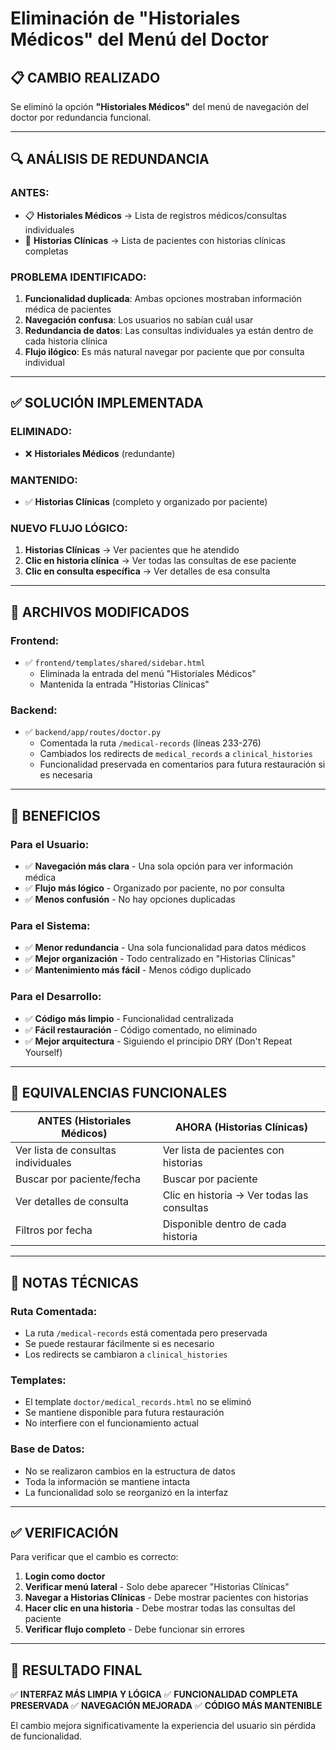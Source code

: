 # Eliminación de "Historiales Médicos" del Menú del Doctor

## 📋 **CAMBIO REALIZADO**

Se eliminó la opción **"Historiales Médicos"** del menú de navegación del doctor por redundancia funcional.

---

## 🔍 **ANÁLISIS DE REDUNDANCIA**

### **ANTES:**
- 📋 **Historiales Médicos** → Lista de registros médicos/consultas individuales
- 🏥 **Historias Clínicas** → Lista de pacientes con historias clínicas completas

### **PROBLEMA IDENTIFICADO:**
1. **Funcionalidad duplicada**: Ambas opciones mostraban información médica de pacientes
2. **Navegación confusa**: Los usuarios no sabían cuál usar
3. **Redundancia de datos**: Las consultas individuales ya están dentro de cada historia clínica
4. **Flujo ilógico**: Es más natural navegar por paciente que por consulta individual

---

## ✅ **SOLUCIÓN IMPLEMENTADA**

### **ELIMINADO:**
- ❌ **Historiales Médicos** (redundante)

### **MANTENIDO:**
- ✅ **Historias Clínicas** (completo y organizado por paciente)

### **NUEVO FLUJO LÓGICO:**
1. **Historias Clínicas** → Ver pacientes que he atendido
2. **Clic en historia clínica** → Ver todas las consultas de ese paciente
3. **Clic en consulta específica** → Ver detalles de esa consulta

---

## 🔧 **ARCHIVOS MODIFICADOS**

### **Frontend:**
- ✅ `frontend/templates/shared/sidebar.html` 
  - Eliminada la entrada del menú "Historiales Médicos"
  - Mantenida la entrada "Historias Clínicas"

### **Backend:**
- ✅ `backend/app/routes/doctor.py`
  - Comentada la ruta `/medical-records` (líneas 233-276)
  - Cambiados los redirects de `medical_records` a `clinical_histories`
  - Funcionalidad preservada en comentarios para futura restauración si es necesaria

---

## 🎯 **BENEFICIOS**

### **Para el Usuario:**
- ✅ **Navegación más clara** - Una sola opción para ver información médica
- ✅ **Flujo más lógico** - Organizado por paciente, no por consulta
- ✅ **Menos confusión** - No hay opciones duplicadas

### **Para el Sistema:**
- ✅ **Menor redundancia** - Una sola funcionalidad para datos médicos
- ✅ **Mejor organización** - Todo centralizado en "Historias Clínicas"
- ✅ **Mantenimiento más fácil** - Menos código duplicado

### **Para el Desarrollo:**
- ✅ **Código más limpio** - Funcionalidad centralizada
- ✅ **Fácil restauración** - Código comentado, no eliminado
- ✅ **Mejor arquitectura** - Siguiendo el principio DRY (Don't Repeat Yourself)

---

## 🔄 **EQUIVALENCIAS FUNCIONALES**

| **ANTES (Historiales Médicos)** | **AHORA (Historias Clínicas)** |
|----------------------------------|----------------------------------|
| Ver lista de consultas individuales | Ver lista de pacientes con historias |
| Buscar por paciente/fecha | Buscar por paciente |
| Ver detalles de consulta | Clic en historia → Ver todas las consultas |
| Filtros por fecha | Disponible dentro de cada historia |

---

## 📝 **NOTAS TÉCNICAS**

### **Ruta Comentada:**
- La ruta `/medical-records` está comentada pero preservada
- Se puede restaurar fácilmente si es necesario
- Los redirects se cambiaron a `clinical_histories`

### **Templates:**
- El template `doctor/medical_records.html` no se eliminó
- Se mantiene disponible para futura restauración
- No interfiere con el funcionamiento actual

### **Base de Datos:**
- No se realizaron cambios en la estructura de datos
- Toda la información se mantiene intacta
- La funcionalidad solo se reorganizó en la interfaz

---

## ✅ **VERIFICACIÓN**

Para verificar que el cambio es correcto:

1. **Login como doctor**
2. **Verificar menú lateral** - Solo debe aparecer "Historias Clínicas"
3. **Navegar a Historias Clínicas** - Debe mostrar pacientes con historias
4. **Hacer clic en una historia** - Debe mostrar todas las consultas del paciente
5. **Verificar flujo completo** - Debe funcionar sin errores

---

## 🎯 **RESULTADO FINAL**

✅ **INTERFAZ MÁS LIMPIA Y LÓGICA**
✅ **FUNCIONALIDAD COMPLETA PRESERVADA**
✅ **NAVEGACIÓN MEJORADA**
✅ **CÓDIGO MÁS MANTENIBLE**

El cambio mejora significativamente la experiencia del usuario sin pérdida de funcionalidad.
